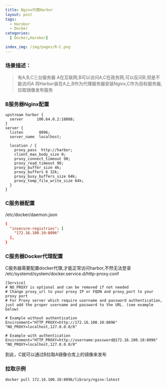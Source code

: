 ```yaml
---
title: Nginx代理Harbor
layout: post
tags:
  - Harobor
  - Docker
categories:
  [ Docker,Harobor]

index_img: /img/pages/R-C.png
---
```


### 场景描述：

> 有A,B,C三台服务器 A在互联网,B可以访问A,C在政务网,可以反问B,但是不能访问A
> 将Harbor装在A上,B作为代理服务器安装Nginx,C作为目标服务器,拉取镜像发布服务
<!-- more -->
### B服务器Nginx配置

```nginx
upstream harbor {
  server      100.64.0.2:18088;
}
server {
  listen       8096;
  server_name  localhost;

  location / {
    proxy_pass  http://harbor;
    client_max_body_size 0;
    proxy_connect_timeout 90;
    proxy_read_timeout 90;
    proxy_buffer_size 4k;
    proxy_buffers 6 32k;
    proxy_busy_buffers_size 64k;
    proxy_temp_file_write_size 64k;
  }
}
```

### C服务器配置

/etc/docker/daemon.json

```conf
{
  "insecure-registries": [
    "172.16.100.10:8096"
  ],
}
```

### C服务器Docker代理配置

C服务器需要配置docker代理,才能正常访问harbor,不然无法登录
/etc/systemd/system/docker.service.d/http-proxy.conf

```service
[Service]
# NO_PROXY is optional and can be removed if not needed
# Change proxy_url to your proxy IP or FQDN and proxy_port to your proxy port
# For Proxy server which require username and password authentication, just add the proper username and password to the URL. (see example below)

# Example without authentication
Environment="HTTP_PROXY=http://172.16.100.10:8096" "NO_PROXY=localhost,127.0.0.0/8"

# Example with authentication
Environment="HTTP_PROXY=http://username:password@172.16.100.10:8096" "NO_PROXY=localhost,127.0.0.0/8"
```

到此，C就可以通过B拉取A镜像仓库上的镜像来发布

### 拉取示例

```shell
docker pull 172.16.100.10:8096/library/nginx:latest
```